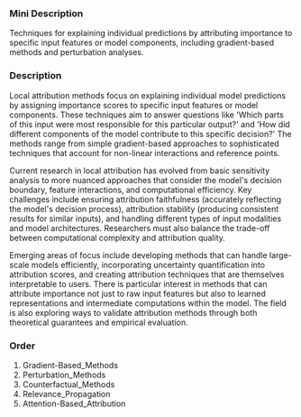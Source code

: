 ### Mini Description

Techniques for explaining individual predictions by attributing importance to specific input features or model components, including gradient-based methods and perturbation analyses.

### Description

Local attribution methods focus on explaining individual model predictions by assigning importance scores to specific input features or model components. These techniques aim to answer questions like 'Which parts of this input were most responsible for this particular output?' and 'How did different components of the model contribute to this specific decision?' The methods range from simple gradient-based approaches to sophisticated techniques that account for non-linear interactions and reference points.

Current research in local attribution has evolved from basic sensitivity analysis to more nuanced approaches that consider the model's decision boundary, feature interactions, and computational efficiency. Key challenges include ensuring attribution faithfulness (accurately reflecting the model's decision process), attribution stability (producing consistent results for similar inputs), and handling different types of input modalities and model architectures. Researchers must also balance the trade-off between computational complexity and attribution quality.

Emerging areas of focus include developing methods that can handle large-scale models efficiently, incorporating uncertainty quantification into attribution scores, and creating attribution techniques that are themselves interpretable to users. There is particular interest in methods that can attribute importance not just to raw input features but also to learned representations and intermediate computations within the model. The field is also exploring ways to validate attribution methods through both theoretical guarantees and empirical evaluation.

### Order

1. Gradient-Based_Methods
2. Perturbation_Methods
3. Counterfactual_Methods
4. Relevance_Propagation
5. Attention-Based_Attribution
